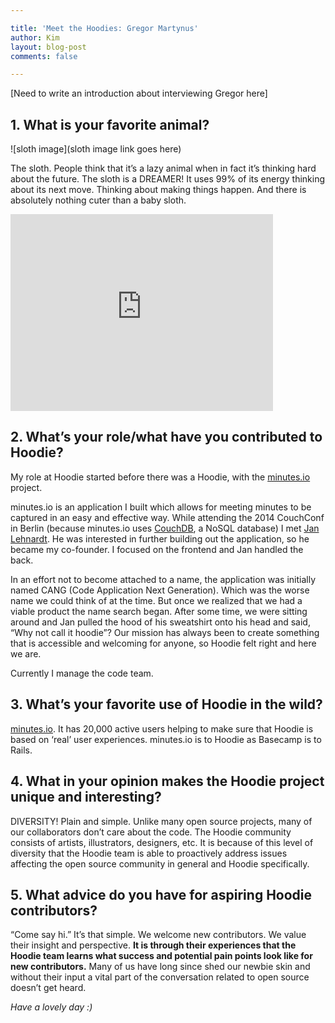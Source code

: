 ```yaml
---

title: 'Meet the Hoodies: Gregor Martynus'
author: Kim
layout: blog-post
comments: false

---
```


[Need to write an introduction about interviewing Gregor here]

## 1. What is your favorite animal?

![sloth image](sloth image link goes here)

The sloth. People think that it’s a lazy animal when in fact it’s thinking hard about the future. The sloth is a DREAMER! It uses 99% of its energy thinking about its next move. Thinking about making things happen. And there is absolutely nothing cuter than a baby sloth.

<iframe width="420" height="315" src="https://www.youtube.com/embed/pwbpM6W2hZA" frameborder="0" allowfullscreen></iframe>

## 2. What’s your role/what have you contributed to Hoodie?

My role at Hoodie started before there was a Hoodie, with the [minutes.io](http://hood.ie/blog/minutes-offline-case-study.html) project. 

minutes.io is an application I built which allows for meeting minutes to be captured in an easy and effective way. While attending the 2014 CouchConf in Berlin (because minutes.io uses [CouchDB](https://cwiki.apache.org/confluence/display/COUCHDB/Introduction), a NoSQL database) I met [Jan Lehnardt](https://twitter.com/janl). He was interested in further building out the application, so he became my co-founder. I focused on the frontend and Jan handled the back. 

In an effort not to become attached to a name, the application was initially named CANG (Code Application Next Generation). Which was the worse name we could think of at the time. But once we realized that we had a viable product the name search began. After some time, we were sitting around and Jan pulled the hood of his sweatshirt onto his head and said, “Why not call it hoodie”? Our mission has always been to create something that is accessible and welcoming for anyone, so Hoodie felt right and here we are. 

Currently I manage the code team.

## 3. What’s your favorite use of Hoodie in the wild?

[minutes.io](https://minutes.io/welcome). It has 20,000 active users helping to make sure that Hoodie is based on ‘real’ user experiences. minutes.io is to Hoodie as Basecamp is to Rails.

## 4. What in your opinion makes the Hoodie project unique and interesting?

DIVERSITY! Plain and simple. Unlike many open source projects, many of our collaborators don’t care about the code. The Hoodie community consists of artists, illustrators, designers, etc. It is because of this level of diversity that the Hoodie team is able to proactively address issues affecting the open source community in general and Hoodie specifically. 

## 5. What advice do you have for aspiring Hoodie contributors?

“Come say hi.” It’s that simple. We welcome new contributors. We value their insight and perspective. __It is through their experiences that the Hoodie team learns what success and potential pain points look like for new contributors.__ Many of us have long since shed our newbie skin and without their input a vital part of the conversation related to open source doesn’t get heard.

_Have a lovely day :)_

